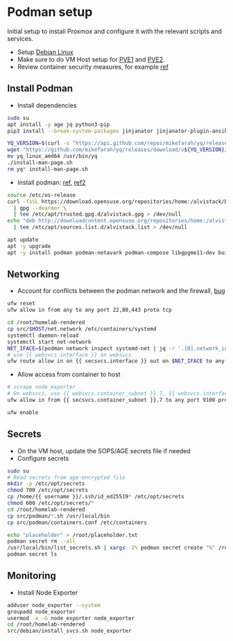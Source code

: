 # Podman setup
Initial setup to install Proxmox and configure it with the relevant scripts and services.

- Setup [Debian Linux](./debian.md)
- Make sure to do VM Host setup for [PVE1](./pve1.md) and [PVE2](./pve2.md).
- Review container security measures, for example [ref](https://www.panoptica.app/research/7-ways-to-escape-a-container)

## Install Podman
- Install dependencies
```bash
sudo su
apt install -y age jq python3-pip
pip3 install --break-system-packages jinjanator jinjanator-plugin-ansible passlib

YQ_VERSION=$(curl -s "https://api.github.com/repos/mikefarah/yq/releases/latest" | grep -Po '"tag_name": "v\K[0-9.]+')
wget "https://github.com/mikefarah/yq/releases/download/v${YQ_VERSION}/yq_linux_amd64.tar.gz" -O - | tar xz
mv yq_linux_amd64 /usr/bin/yq
./install-man-page.sh
rm yq* install-man-page.sh
```

- Install podman: [ref](https://podman.io/docs/installation#linux-distributions), [ref2](https://computingforgeeks.com/how-to-install-podman-on-debian/)
```bash
source /etc/os-release
curl -fsSL https://download.opensuse.org/repositories/home:/alvistack/Debian_$VERSION_ID/Release.key \
  | gpg --dearmor \
  | tee /etc/apt/trusted.gpg.d/alvistack.gpg > /dev/null
echo "deb http://downloadcontent.opensuse.org/repositories/home:/alvistack/Debian_$VERSION_ID/ /" \
  | tee /etc/apt/sources.list.d/alvistack.list > /dev/null

apt update
apt -y upgrade
apt -y install podman podman-netavark podman-compose libgpgme11-dev buildah libyajl2
```

## Networking
- Account for conflicts between the podman network and the firewall, [bug](https://stackoverflow.com/questions/70870689/configure-ufw-for-podman-on-port-443)
```bash
ufw reset
ufw allow in from any to any port 22,80,443 proto tcp

cd /root/homelab-rendered
cp src/$HOST/net.network /etc/containers/systemd
systemctl daemon-reload
systemctl start net-network
NET_IFACE=$(podman network inspect systemd-net | jq -r '.[0].network_interface')
# use {{ websvcs.interface }} on websvcs
ufw route allow in on {{ secsvcs.interface }} out on $NET_IFACE to any port 80,443 proto tcp
```

- Allow access from container to host
```bash
# scrape node_exporter
# On websvcs, use {{ websvcs.container_subnet }}.7, {{ websvcs.interface }}
ufw allow in from {{ secsvcs.container_subnet }}.7 to any port 9100 proto tcp

ufw enable
```

## Secrets
- On the VM host, update the SOPS/AGE secrets file if needed
- Configure secrets
```bash
sudo su
# Read secrets from age-encrypted file
mkdir -p /etc/opt/secrets
chmod 700 /etc/opt/secrets
cp /home/{{ username }}/.ssh/id_ed25519* /etc/opt/secrets
chmod 600 /etc/opt/secrets/*
cd /root/homelab-rendered
cp src/podman/*.sh /usr/local/bin
cp src/podman/containers.conf /etc/containers

echo "placeholder" > /root/placeholder.txt
podman secret rm --all
/usr/local/bin/list_secrets.sh | xargs -I% podman secret create "%" /root/placeholder.txt
podman secret ls
```

## Monitoring
- Install Node Exporter
```bash
adduser node_exporter --system
groupadd node_exporter
usermod -a -G node_exporter node_exporter
cd /root/homelab-rendered
src/debian/install_svcs.sh node_exporter
```
